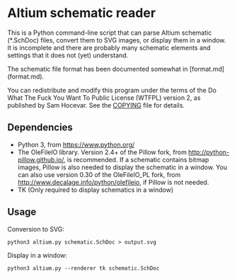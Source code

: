 ﻿# Altium schematic reader #

This is a Python command-line script that can
parse Altium schematic (\*.SchDoc) files, convert them
to SVG images, or display them in a window. It is incomplete and there are
probably many schematic elements and settings that it does not (yet)
understand.

The schematic file format has been documented somewhat in [format.md]
(format.md).

You can redistribute and modify this program under the terms of the Do
What The Fuck You Want To Public License (WTFPL) version 2, as published by
Sam Hocevar. See the [COPYING](COPYING) file for details.

## Dependencies ##

* Python 3, from <https://www.python.org/>
* The OleFileIO library. Version 2.4+ of the Pillow
    fork, from <http://python-pillow.github.io/>, is recommended.
    If a schematic contains bitmap images, Pillow is
    also needed to display the schematic in a window.
    You can also use version 0.30 of the OleFileIO_PL fork, from
    <http://www.decalage.info/python/olefileio>, if Pillow is not needed.
* TK (Only required to display schematics in a window)

## Usage ##

Conversion to SVG:

```shell
python3 altium.py schematic.SchDoc > output.svg
```

Display in a window:

```shell
python3 altium.py --renderer tk schematic.SchDoc
```
